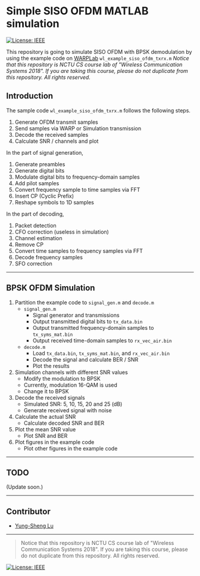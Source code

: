 # Simple SISO OFDM MATLAB simulation

[![License: IEEE](https://img.shields.io/badge/License-CC%20BY--NC--SA%204.0-lightgrey.svg)](http://creativecommons.org/licenses/by-nc-sa/4.0/)

This repository is going to simulate SISO OFDM with BPSK demodulation by using the example code on [WARPLab](https://warpproject.org/trac/wiki/WARPLab/Examples/OFDM) `wl_example_siso_ofdm_txrx.m​`
*Notice that this repository is NCTU CS course lab of "Wireless Communication Systems 2018". If you are taking this course, please do not duplicate from this repository. All rights reserved.*

## Introduction

The sample code `wl_example_siso_ofdm_txrx.m​` follows the following steps.
1. Generate OFDM transmit samples
2. Send samples via WARP or Simulation transmission
3. Decode the received samples
4. Calculate SNR / channels and plot

In the part of signal generation,
1. Generate preambles
2. Generate digital bits
3. Modulate digital bits to frequency-domain samples
4. Add pilot samples
5. Convert frequency sample to time samples via FFT
6. Insert CP (Cyclic Prefix)
7. Reshape symbols to 1D samples

In the part of decoding,
1. Packet detection
2. CFO correction (useless in simulation)
3. Channel estimation
4. Remove CP
5. Convert time samples to frequency samples via FFT
6. Decode frequency samples
7. SFO correction

---
## BPSK OFDM Simulation

1. Partition the example code to `signal_gen.m` and `decode.m`
    * `signal_gen.m`
        * Signal generator and transmissions
        * Output transmitted digital bits to `tx_data.bin`
        * Output transmitted frequency-domain samples to `tx_syms_mat.bin`
        * Output received time-domain samples to `rx_vec_air.bin`
    * `decode.m`
        * Load `tx_data.bin`, `tx_syms_mat.bin`, and `rx_vec_air.bin`
        * Decode the signal and calculate BER / SNR
        * Plot the results
2. Simulation channels with different SNR values
    * Modify the modulation to BPSK
    * Currently, modulation 16-QAM is used
    * Change it to BPSK
3. Decode the received signals
    * Simulated SNR: 5, 10, 15, 20 and 25 (dB)
    * Generate received signal with noise
4. Calculate the actual SNR
    * Calculate decoded SNR and BER
5. Plot the mean SNR value
    * Plot SNR and BER
6. Plot figures in the example code
    * Plot other figures in the example code

---
## TODO

(Update soon.)

---
## Contributor

* [Yung-Sheng Lu](https://github.com/yungshenglu)

---
> Notice that this repository is NCTU CS course lab of "Wireless Communication Systems 2018". If you are taking this course, please do not duplicate from this repository. All rights reserved.

[![License: IEEE](https://img.shields.io/badge/License-CC%20BY--NC--SA%204.0-lightgrey.svg)](http://creativecommons.org/licenses/by-nc-sa/4.0/)